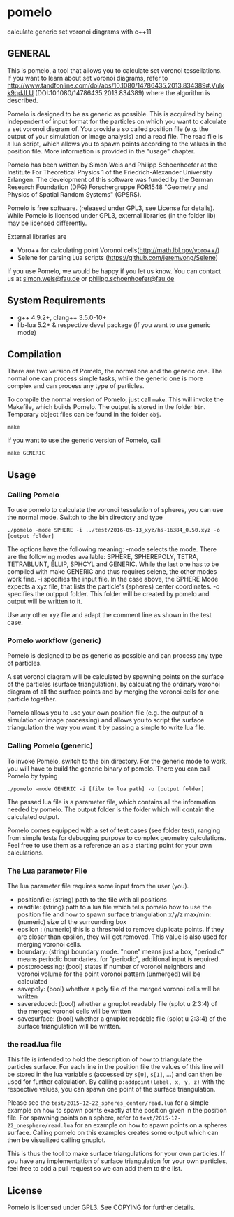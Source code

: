 # pomelo

calculate generic set voronoi diagrams with c++11

## GENERAL 

This is pomelo, a tool that allows you to calculate set voronoi tessellations. 
If you want to learn about set voronoi diagrams, refer to http://www.tandfonline.com/doi/abs/10.1080/14786435.2013.834389#.Vulxk9qdJLU  (DOI:10.1080/14786435.2013.834389) where the algorithm is described.

Pomelo is designed to be as generic as possible. This is acquired by being independent of input format for the particles on which you want to calculate a set voronoi diagram of.
You provide a so called position file (e.g. the output of your simulation or image analysis) and a read file. The read file is a lua script, which allows you to spawn points according to the values in the position file.
More information is provided in the "usage" chapter.

Pomelo has been written by Simon Weis and Philipp Schoenhoefer at the Institute For Theoretical Physics 1 of the Friedrich-Alexander University Erlangen.
The development of this software was funded by the German Research Foundation (DFG) Forschergruppe FOR1548 "Geometry and Physics of Spatial Random Systems" (GPSRS).

Pomelo is free software. (released under GPL3, see License for details). While Pomelo is licensed under GPL3, external libraries (in the folder lib) may be licensed differently.

External libraries are
 - Voro++ for calculating point Voronoi cells(http://math.lbl.gov/voro++/)
 - Selene for parsing Lua scripts (https://github.com/jeremyong/Selene)

If you use Pomelo, we would be happy if you let us know. You can contact us at simon.weis@fau.de or philipp.schoenhoefer@fau.de

## System Requirements
 
- g++ 4.9.2+, clang++ 3.5.0-10+
- lib-lua 5.2+ & respective devel package (if you want to use generic mode)


## Compilation
There are two version of Pomelo, the normal one and the generic one. The normal one can process simple tasks, while the generic one is more complex and can process any type of particles.

To compile the normal version of Pomelo, just call `make`. This will invoke the Makefile, which builds Pomelo.
The output is stored in the folder `bin`. Temporary object files can be found in the folder `obj`.

```
make
```
If you want to use the generic version of Pomelo, call
```
make GENERIC
```

## Usage 

### Calling Pomelo 
To use pomelo to calculate the voronoi tesselation of spheres, you can use the normal mode. Switch to the bin directory and type 

```
./pomelo -mode SPHERE -i ../test/2016-05-13_xyz/hs-16384_0.50.xyz -o [output folder]
```

The options have the following meaning:
-mode selects the mode. There are the following modes available: SPHERE, SPHEREPOLY, TETRA, TETRABLUNT, ELLIP, SPHCYL and GENERIC. While the last one has to be compiled with make GENERIC and thus requires selene, the other modes work fine. 
-i specifies the input file. In the case above, the SPHERE Mode expects a xyz file, that lists the particle's (spheres) center coordinates.
-o specifies the outpput folder. This folder will be created by pomelo and output will be written to it.


Use any other xyz file and adapt the comment line as shown in the test case.


### Pomelo workflow (generic) 
Pomelo is designed to be as generic as possible and can process any type of particles.

A set voronoi diagram will be calculated by spawning points on the surface of the particles (surface triangulation), by calculating the ordinary voronoi diagram of all the surface points and by merging the voronoi cells for one particle together.

Pomelo allows you to use your own position file (e.g. the output of a simulation or image processing) and allows you to script the surface triangulation the way you want it by passing a simple to write lua file.
 

### Calling Pomelo (generic)
To invoke Pomelo, switch to the bin directory. For the generic mode to work, you will have to build the generic binary of pomelo. There you can call Pomelo by typing 

```
./pomelo -mode GENERIC -i [file to lua path] -o [output folder]
```

The passed lua file is a parameter file, which contains all the information needed by pomelo. The output folder is the folder which will contain the calculated output. 

Pomelo comes equipped with a set of test cases (see folder test), ranging from simple tests for debugging purpose to complex geometry calculations. Feel free to use them as a reference an as a starting point for your own calculations.

### The Lua parameter File 
The lua parameter file requires some input from the user (you).

 - positionfile: (string) path to the file with all positions
 - readfile: (string) path to a lua file which tells pomelo how to use the position file and how to spawn surface triangulation
  x/y/z max/min: (numeric) size of the surrounding box
 - epsilon : (numeric) this is a threshold to remove duplicate points. If they are closer than epsilon, they will get removed. This value is also used for merging voronoi cells.
 - boundary: (string) boundary mode. "none" means just a box, "periodic" means periodic boundaries. for "periodic", additional input is required.
 - postprocessing: (bool) states if number of voronoi neighbors and voronoi volume for the point voronoi pattern (unmerged) will be calculated
 - savepoly: (bool) whether a poly file of the merged voronoi cells will be written
 - savereduced: (bool) whether a gnuplot readably file (splot u 2:3:4) of the merged voronoi cells will be written
 - savesurface: (bool) whether a gnuplot readable file (splot u 2:3:4) of the surface triangulation will be written.

### the read.lua file 
This file is intended to hold the description of how to triangulate the particles surface. 
For each line in the position file the values of this line will be stored in the lua variable `s` (accessed by `s[0]`, `s[1]`, ...) and can then be used for further calculation.
By calling `p:addpoint(label, x, y, z)` with the respective values, you can spawn one point of the surface triangulation. 

Please see the `test/2015-12-22_spheres_center/read.lua` for a simple example on how to spawn points exactly at the position given in the position file.
For spawning points on a sphere, refer to `test/2015-12-22_onesphere/read.lua` for an example on how to spawn points on a spheres surface.
Calling pomelo on this examples creates some output which can then be visualized calling gnuplot.

This is thus the tool to make surface triangulations for your own particles. If you have any implementation of surface triangulation for your own particles, feel free to add a pull request so we can add them to the list.


## License
Pomelo is licensed under GPL3. See COPYING for further details.

